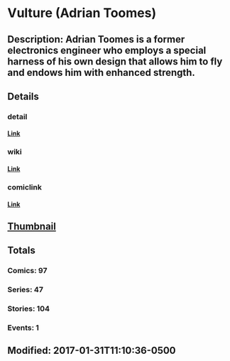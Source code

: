 # Vulture (Adrian Toomes)
## Description: Adrian Toomes is a former electronics engineer who employs a special harness of his own design that allows him to fly and endows him with enhanced strength.
## Details
### detail
#### [Link](http://marvel.com/characters/2510/vulture?utm_campaign=apiRef&utm_source=225578a89fc76f3d20fbffda5d17a88d)
### wiki
#### [Link](http://marvel.com/universe/Vulture_%28Adrian_Toomes%29?utm_campaign=apiRef&utm_source=225578a89fc76f3d20fbffda5d17a88d)
### comiclink
#### [Link](http://marvel.com/comics/characters/1009699/vulture_adrian_toomes?utm_campaign=apiRef&utm_source=225578a89fc76f3d20fbffda5d17a88d)
## [Thumbnail](http://i.annihil.us/u/prod/marvel/i/mg/3/50/4c003a7929d28.jpg)
## Totals
### Comics: 97
### Series: 47
### Stories: 104
### Events: 1
## Modified: 2017-01-31T11:10:36-0500